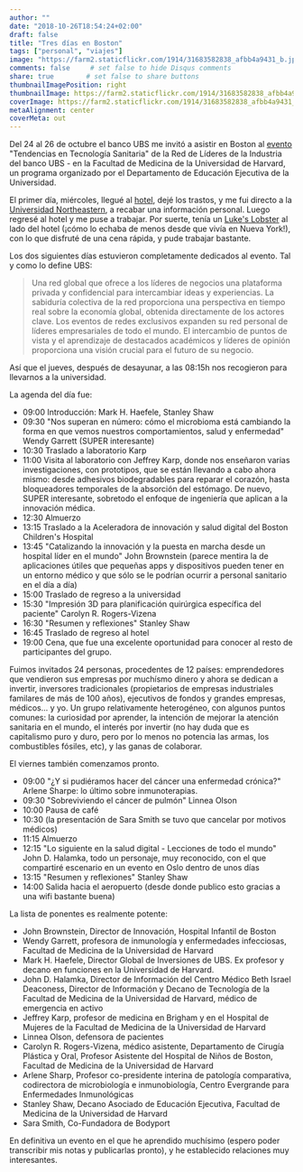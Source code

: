 ```yaml
---
author: ""
date: "2018-10-26T18:54:24+02:00"
draft: false
title: "Tres días en Boston"
tags: ["personal", "viajes"]
image: "https://farm2.staticflickr.com/1914/31683582838_afbb4a9431_b.jpg"
comments: false     # set false to hide Disqus comments
share: true        # set false to share buttons
thumbnailImagePosition: right
thumbnailImage: https://farm2.staticflickr.com/1914/31683582838_afbb4a9431_b.jpg
coverImage: https://farm2.staticflickr.com/1914/31683582838_afbb4a9431_b.jpg
metaAlignment: center
coverMeta: out
---
```


Del 24 al 26 de octubre el banco UBS me invitó a asistir en Boston al [evento](https://uhnw.ubs.com/iln-boston-2018/home/) "Tendencias en Tecnología Sanitaria" de la Red de Líderes de la Industria del banco UBS - en la Facultad de Medicina de la Universidad de Harvard, un programa organizado por el Departamento de Educación Ejecutiva de la Universidad.

<!--more-->

El primer día, miércoles, llegué al [hotel](https://www.lenoxhotel.com/), dejé los trastos, y me fui directo a la [Universidad Northeastern](https://www.northeastern.edu/), a recabar una información personal. Luego regresé al hotel y me puse a trabajar. Por suerte, tenía un [Luke's Lobster](https://www.lukeslobster.com) al lado del hotel (¡cómo lo echaba de menos desde que vivía en Nueva York!), con lo que disfruté de una cena rápida, y pude trabajar bastante.

Los dos siguientes días estuvieron completamente dedicados al evento. Tal y como lo define UBS:

> Una red global que ofrece a los líderes de negocios una plataforma privada y confidencial para intercambiar ideas y experiencias. La sabiduría colectiva de la red proporciona una perspectiva en tiempo real sobre la economía global, obtenida directamente de los actores clave. Los eventos de redes exclusivos expanden su red personal de líderes empresariales de todo el mundo. El intercambio de puntos de vista y el aprendizaje de destacados académicos y líderes de opinión proporciona una visión crucial para el futuro de su negocio.

Así que el jueves, después de desayunar, a las 08:15h nos recogieron para llevarnos a la universidad.

La agenda del día fue:

- 09:00 Introducción: Mark H. Haefele, Stanley Shaw
- 09:30 "Nos superan en número: cómo el microbioma está cambiando la forma en que vemos nuestros comportamientos, salud y enfermedad" Wendy Garrett (SUPER interesante)
- 10:30 Traslado a laboratorio Karp
- 11:00 Visita al laboratorio con Jeffrey Karp, donde nos enseñaron varias investigaciones, con prototipos, que se están llevando a cabo ahora mismo: desde adhesivos biodegradables para reparar el corazón, hasta bloqueadores temporales de la absorción del estómago. De nuevo, SUPER interesante, sobretodo el enfoque de ingeniería que aplican a la innovación médica.
- 12:30 Almuerzo
- 13:15 Traslado a la Aceleradora de innovación y salud digital del Boston Children's Hospital
- 13:45 "Catalizando la innovación y la puesta en marcha desde un hospital líder en el mundo" John Brownstein (parece mentira la de aplicaciones útiles que pequeñas apps y dispositivos pueden tener en un entorno médico y que sólo se le podrían ocurrir a personal sanitario en el día a día)
- 15:00 Traslado de regreso a la universidad
- 15:30 "Impresión 3D para planificación quirúrgica específica del paciente" Carolyn R. Rogers-Vizena
- 16:30 "Resumen y reflexiones" Stanley Shaw
- 16:45 Traslado de regreso al hotel
- 19:00 Cena, que fue una excelente oportunidad para conocer al resto de participantes del grupo.

Fuimos invitados 24 personas, procedentes de 12 países: emprendedores que vendieron sus empresas por muchísmo dinero y ahora se dedican a invertir, inversores tradicionales (propietarios de empresas industriales familares de más de 100 años), ejecutivos de fondos y grandes empresas, médicos... y yo. Un grupo relativamente heterogéneo, con algunos puntos comunes: la curiosidad por aprender, la intención de mejorar la atención sanitaria en el mundo, el interés por invertir (no hay duda que es capitalismo puro y duro, pero por lo menos no potencia las armas, los combustibles fósiles, etc), y las ganas de colaborar.

El viernes también comenzamos pronto.

- 09:00 "¿Y si pudiéramos hacer del cáncer una enfermedad crónica?" Arlene Sharpe: lo último sobre inmunoterapias.
- 09:30 "Sobreviviendo el cáncer de pulmón" Linnea Olson
- 10:00 Pausa de café
- 10:30 (la presentación de Sara Smith se tuvo que cancelar por motivos médicos)
- 11:15 Almuerzo
- 12:15 "Lo siguiente en la salud digital - Lecciones de todo el mundo" John D. Halamka, todo un personaje, muy reconocido, con el que compartiré escenario en un evento en Oslo dentro de unos días
- 13:15 "Resumen y reflexiones" Stanley Shaw
- 14:00 Salida hacia el aeropuerto (desde donde publico esto gracias a una wifi bastante buena)

La lista de ponentes es realmente potente:

- John Brownstein, Director de Innovación, Hospital Infantil de Boston
- Wendy Garrett, profesora de inmunología y enfermedades infecciosas, Facultad de Medicina de la Universidad de Harvard
- Mark H. Haefele, Director Global de Inversiones de UBS. Ex profesor y decano en funciones en la Universidad de Harvard.
- John D. Halamka, Director de Información del Centro Médico Beth Israel Deaconess, Director de Información y Decano de Tecnología de la Facultad de Medicina de la Universidad de Harvard, médico de emergencia en activo
- Jeffrey Karp, profesor de medicina en Brigham y en el Hospital de Mujeres de la Facultad de Medicina de la Universidad de Harvard
- Linnea Olson, defensora de pacientes
- Carolyn R. Rogers-Vizena, médico asistente, Departamento de Cirugía Plástica y Oral, Profesor Asistente del Hospital de Niños de Boston, Facultad de Medicina de la Universidad de Harvard
- Arlene Sharp, Profesor co-presidente interina de patología comparativa, codirectora de microbiología e inmunobiología, Centro Evergrande para Enfermedades Inmunológicas
- Stanley Shaw, Decano Asociado de Educación Ejecutiva, Facultad de Medicina de la Universidad de Harvard
- Sara Smith, Co-Fundadora de Bodyport

En definitiva un evento en el que he aprendido muchísimo (espero poder transcribir mis notas y publicarlas pronto), y he establecido relaciones muy interesantes.

<div id="flickrembed"></div><div style="position:absolute; top:-70px; display:block; text-align:center; z-index:-1;"></div><script src='https://flickrembed.com/embed_v2.js.php?source=flickr&layout=responsive&input=www.flickr.com/photos/jcortell/albums/72157701248962321&sort=5&by=album&theme=default&scale=fill&limit=100&skin=default&autoplay=true'></script>
